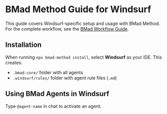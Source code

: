 # BMad Method Guide for Windsurf

This guide covers Windsurf-specific setup and usage with BMad Method. For the complete workflow, see the [BMad Workflow Guide](../bmad-workflow-guide.md).

## Installation

When running `npx bmad-method install`, select **Windsurf** as your IDE. This creates:

- `.bmad-core/` folder with all agents
- `.windsurf/rules/` folder with agent rule files (`.md`)

## Using BMad Agents in Windsurf

Type `@agent-name` in chat to activate an agent.
